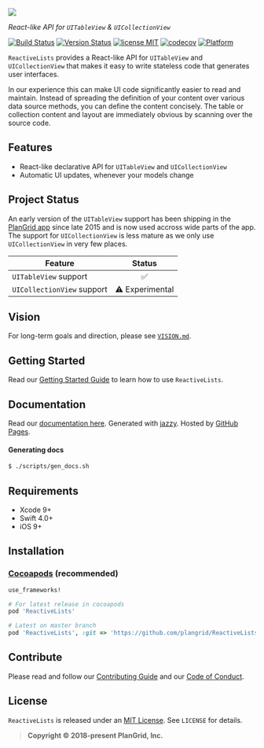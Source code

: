 <img src="https://raw.githubusercontent.com/plangrid/ReactiveLists/master/Resources/logo.png"/>

*React-like API for `UITableView` & `UICollectionView`*

[![Build Status](https://travis-ci.org/plangrid/ReactiveLists.svg?branch=master)](https://travis-ci.org/plangrid/ReactiveLists) [![Version Status](https://img.shields.io/cocoapods/v/ReactiveLists.svg)][podLink] [![license MIT](https://img.shields.io/cocoapods/l/ReactiveLists.svg)][mitLink] [![codecov](https://codecov.io/gh/plangrid/ReactiveLists/branch/master/graph/badge.svg)](https://codecov.io/gh/plangrid/ReactiveLists) [![Platform](https://img.shields.io/cocoapods/p/ReactiveLists.svg)][docsLink]

`ReactiveLists` provides a React-like API for `UITableView` and `UICollectionView` that makes it easy to write stateless code that generates user interfaces. 

In our experience this can make UI code significantly easier to read and maintain. Instead of spreading the definition of your content over various data source methods, you can define the content concisely. The table or collection content and layout are immediately obvious by scanning over the source code.

## Features

- React-like declarative API for `UITableView` and `UICollectionView`
- Automatic UI updates, whenever your models change

## Project Status

An early version of  the `UITableView` support has been shipping in the [PlanGrid app](https://itunes.apple.com/us/app/plangrid-construction-software/id498795789?mt=8) since late 2015 and is now used accross wide parts of the app. The support for `UICollectionView` is less mature as we only use `UICollectionView` in very few places.

| Feature                    |     Status      |
| -------------------------- | :-------------: |
| `UITableView` support      |        ✅        |
| `UICollectionView` support | ⚠️ Experimental |

## Vision

For long-term goals and direction, please see [`VISION.md`](https://github.com/plangrid/ReactiveLists/blob/master/Guides/VISION.md).

## Getting Started

Read our [Getting Started Guide](https://github.com/plangrid/ReactiveLists/blob/master/Guides/Getting%20Started.md) to learn how to use `ReactiveLists`.

## Documentation

Read our [documentation here][docsLink]. Generated with [jazzy](https://github.com/realm/jazzy). Hosted by [GitHub Pages](https://pages.github.com).

#### Generating docs

```bash
$ ./scripts/gen_docs.sh
```

## Requirements

* Xcode 9+
* Swift 4.0+
* iOS 9+

## Installation

### [Cocoapods](https://cocoapods.org/) (recommended)

```ruby
use_frameworks!

# For latest release in cocoapods
pod 'ReactiveLists'

# Latest on master branch
pod 'ReactiveLists', :git => 'https://github.com/plangrid/ReactiveLists.git', :branch => 'master'
```

## Contribute

Please read and follow our [Contributing Guide](https://github.com/plangrid/ReactiveLists/blob/master/.github/CONTRIBUTING.md) and our [Code of Conduct](https://github.com/plangrid/ReactiveLists/blob/master/CODE_OF_CONDUCT.md).

## License

`ReactiveLists` is released under an [MIT License][mitLink]. See `LICENSE` for details.

> **Copyright &copy; 2018-present PlanGrid, Inc.**

[docsLink]:https://plangrid.github.io/ReactiveLists
[podLink]:https://cocoapods.org/pods/ReactiveLists
[mitLink]:https://opensource.org/licenses/MIT
